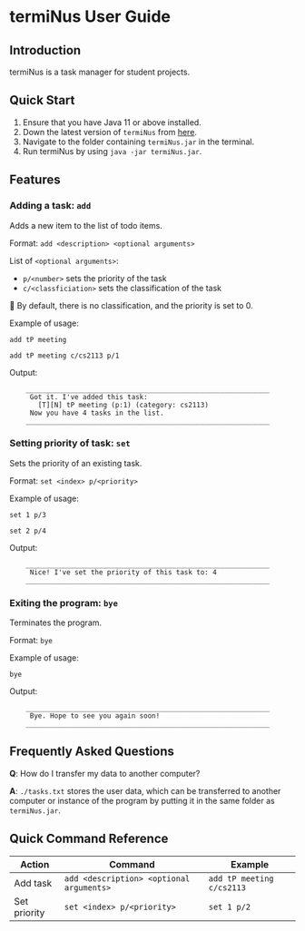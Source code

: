 # termiNus User Guide

## Introduction

termiNus is a task manager for student projects.

## Quick Start

1. Ensure that you have Java 11 or above installed.
1. Down the latest version of `termiNus` from [here](http://link.to/duke).
1. Navigate to the folder containing `termiNus.jar` in the terminal.
1. Run termiNus by using `java -jar termiNus.jar`.

## Features 

### Adding a task: `add`
Adds a new item to the list of todo items.

Format: `add <description> <optional arguments>`

List of `<optional arguments>`:
- `p/<number>` sets the priority of the task
- `c/<classficiation>` sets the classification of the task

:triangular_flag_on_post: By default, there is no classification, and the priority is set to 0.

Example of usage: 

`add tP meeting`

`add tP meeting c/cs2113 p/1`

Output:

```
    ____________________________________________________________
     Got it. I've added this task:
       [T][N] tP meeting (p:1) (category: cs2113)
     Now you have 4 tasks in the list.
    ____________________________________________________________
```

### Setting priority of task: `set`
Sets the priority of an existing task.

Format: `set <index> p/<priority>`

Example of usage:

`set 1 p/3`

`set 2 p/4`

Output:

```
    ____________________________________________________________
     Nice! I've set the priority of this task to: 4
    ____________________________________________________________
```

### Exiting the program: `bye`
Terminates the program.

Format: `bye`

Example of usage:

`bye`

Output:

```
    ____________________________________________________________
     Bye. Hope to see you again soon!
    ____________________________________________________________
```

## Frequently Asked Questions

**Q**: How do I transfer my data to another computer? 

**A**: `./tasks.txt` stores the user data, which can be transferred to another computer or instance of the program by
putting it in the same folder as `termiNus.jar`.

## Quick Command Reference

Action | Command | Example
----- | ------ | ------
Add task | `add <description> <optional arguments>` | `add tP meeting c/cs2113`
Set priority | `set <index> p/<priority>` | `set 1 p/2`
